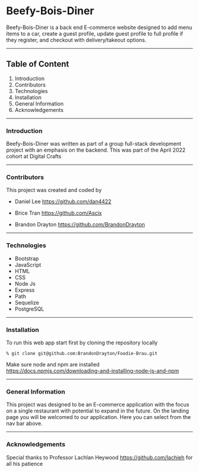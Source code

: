 # Beefy-Bois-Diner

Beefy-Bois-Diner is a back end E-commerce website designed to add menu items to a car, create a guest profile, update guest profile to full profile if they register, and checkout with delivery/takeout options.

---

## Table of Content

1. Introduction
2. Contributors
3. Technologies
4. Installation
5. General Information
6. Acknowledgements

---

### Introduction

Beefy-Bois-Diner was written as part of a group full-stack development project with an emphasis on the backend. This was part of the April 2022 cohort at Digital Crafts



---

### Contributors

This project was created and coded by

- Daniel Lee <https://github.com/dan4422>

- Brice Tran <https://github.com/Ascix>

- Brandon Drayton <https://github.com/BrandonDrayton>

---

### Technologies

- Bootstrap
- JavaScript
- HTML
- CSS
- Node Js
- Express
- Path
- Sequelize
- PostgreSQL

---

### Installation

To run this web app start first by cloning the repository locally

```
% git clone git@github.com:BrandonDrayton/Foodie-Brau.git
```

Make sure node and npm are installed
<https://docs.npmjs.com/downloading-and-installing-node-js-and-npm>



---

### General Information

This project was designed to be an E-commerce application with the focus on a single restaurant with potential to expand in the future. On the landing page you will be welcomed to our application. Here you can select from the nav bar above.


---

### Acknowledgements

Special thanks to Professor Lachlan Heywood <https://github.com/lachieh> for all his patience